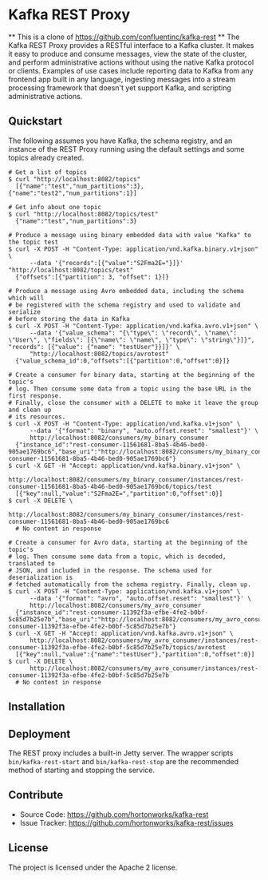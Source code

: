 Kafka REST Proxy
================

** This is a clone of https://github.com/confluentinc/kafka-rest **
The Kafka REST Proxy provides a RESTful interface to a Kafka cluster. It makes
it easy to produce and consume messages, view the state of the cluster, and
perform administrative actions without using the native Kafka protocol or
clients. Examples of use cases include reporting data to Kafka from any
frontend app built in any language, ingesting messages into a stream processing
framework that doesn't yet support Kafka, and scripting administrative actions.

Quickstart
----------

The following assumes you have Kafka, the schema registry, and an instance of
the REST Proxy running using the default settings and some topics already created.

    # Get a list of topics
    $ curl "http://localhost:8082/topics"
      [{"name":"test","num_partitions":3},{"name":"test2","num_partitions":1}]

    # Get info about one topic
    $ curl "http://localhost:8082/topics/test"
      {"name":"test","num_partitions":3}

    # Produce a message using binary embedded data with value "Kafka" to the topic test
    $ curl -X POST -H "Content-Type: application/vnd.kafka.binary.v1+json" \
          --data '{"records":[{"value":"S2Fma2E="}]}' "http://localhost:8082/topics/test"
      {"offsets":[{"partition": 3, "offset": 1}]}

    # Produce a message using Avro embedded data, including the schema which will
    # be registered with the schema registry and used to validate and serialize
    # before storing the data in Kafka
    $ curl -X POST -H "Content-Type: application/vnd.kafka.avro.v1+json" \
          --data '{"value_schema": "{\"type\": \"record\", \"name\": \"User\", \"fields\": [{\"name\": \"name\", \"type\": \"string\"}]}", "records": [{"value": {"name": "testUser"}}]}' \
          "http://localhost:8082/topics/avrotest"
      {"value_schema_id":0,"offsets":[{"partition":0,"offset":0}]}

    # Create a consumer for binary data, starting at the beginning of the topic's
    # log. Then consume some data from a topic using the base URL in the first response.
    # Finally, close the consumer with a DELETE to make it leave the group and clean up
    # its resources.
    $ curl -X POST -H "Content-Type: application/vnd.kafka.v1+json" \
          --data '{"format": "binary", "auto.offset.reset": "smallest"}' \
          http://localhost:8082/consumers/my_binary_consumer
      {"instance_id":"rest-consumer-11561681-8ba5-4b46-bed0-905ae1769bc6","base_uri":"http://localhost:8082/consumers/my_binary_consumer/instances/rest-consumer-11561681-8ba5-4b46-bed0-905ae1769bc6"}
    $ curl -X GET -H "Accept: application/vnd.kafka.binary.v1+json" \
          http://localhost:8082/consumers/my_binary_consumer/instances/rest-consumer-11561681-8ba5-4b46-bed0-905ae1769bc6/topics/test
      [{"key":null,"value":"S2Fma2E=","partition":0,"offset":0}]
    $ curl -X DELETE \
          http://localhost:8082/consumers/my_binary_consumer/instances/rest-consumer-11561681-8ba5-4b46-bed0-905ae1769bc6
      # No content in response

    # Create a consumer for Avro data, starting at the beginning of the topic's
    # log. Then consume some data from a topic, which is decoded, translated to
    # JSON, and included in the response. The schema used for deserialization is
    # fetched automatically from the schema registry. Finally, clean up.
    $ curl -X POST -H "Content-Type: application/vnd.kafka.v1+json" \
          --data '{"format": "avro", "auto.offset.reset": "smallest"}' \
          http://localhost:8082/consumers/my_avro_consumer
      {"instance_id":"rest-consumer-11392f3a-efbe-4fe2-b0bf-5c85d7b25e7b","base_uri":"http://localhost:8082/consumers/my_avro_consumer/instances/rest-consumer-11392f3a-efbe-4fe2-b0bf-5c85d7b25e7b"}
    $ curl -X GET -H "Accept: application/vnd.kafka.avro.v1+json" \
          http://localhost:8082/consumers/my_avro_consumer/instances/rest-consumer-11392f3a-efbe-4fe2-b0bf-5c85d7b25e7b/topics/avrotest
      [{"key":null,"value":{"name":"testUser"},"partition":0,"offset":0}]
    $ curl -X DELETE \
          http://localhost:8082/consumers/my_avro_consumer/instances/rest-consumer-11392f3a-efbe-4fe2-b0bf-5c85d7b25e7b
      # No content in response

Installation
------------


Deployment
----------

The REST proxy includes a built-in Jetty server. The wrapper scripts
``bin/kafka-rest-start`` and ``bin/kafka-rest-stop`` are the recommended method of
starting and stopping the service.

Contribute
----------

- Source Code: https://github.com/hortonworks/kafka-rest
- Issue Tracker: https://github.com/hortonworks/kafka-rest/issues

License
-------

The project is licensed under the Apache 2 license.
